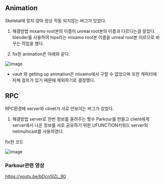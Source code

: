 ## Animation
Skeletal에 맞지 않아 정상 작동 되지않는 버그가 있었다.

1. 해결방법
mixamo root본의 이름이 unreal root본의 이름과 다르다는걸 알았다. blender를 사용하여 hips라는 mixamo root본 이름을 unreal root본 이르으로 바꾸는 작업을 했다.

2. fix한 animation은 아래와 같다.

![image](https://github.com/HanYooTae/Unreal-Game-Project1/assets/123162344/53bc5058-ee7c-4709-95e3-106c37818743)

* vault 와 getiing up animation은 mixamo에서 구할 수 없었으며 또한 캐릭터에 자체 점프가 있기 때문에 제외하기로 결정했다.

## RPC
RPC환경에 server와 clinet가 서로 안보이는 버그가 있었다.

1. 해결방법
server로 한번 정보를 올려주는 함수 Parkour를 만들고 client에게 server에서 나온 정보를 서로 공유하기 위한 UFUNCTION키워드 server와 netmulticast를 사용하였다.

fix한 코드

![image](https://github.com/HanYooTae/Unreal-Game-Project1/assets/123162344/b377775c-f8ce-4f14-ba62-8a489246256f)


### Parkour관련 영상

https://youtu.be/bDcn5IZL_90
 
